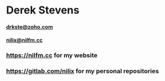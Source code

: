 # Derek Stevens
#### <drkste@zoho.com>
#### <nilix@nilfm.cc>

### https://nilfm.cc for my website
### https://gitlab.com/nilix for my personal repositories
